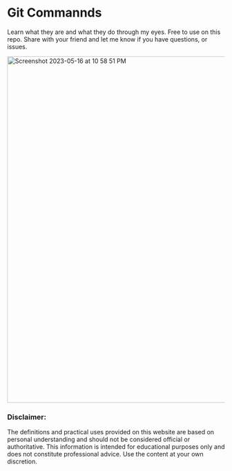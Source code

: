 # Git Commannds 

Learn what they are and what they do through my eyes. Free to use on this repo.
Share with your friend and let me know if you have questions, or issues.

<img style="width: 800px; height: auto;" alt="Screenshot 2023-05-16 at 10 58 51 PM" src="https://github.com/jge162/git-commands/assets/31228460/762b9987-4ac0-4fed-b9e5-6beb415b3cfe">


### Disclaimer: 
The definitions and practical uses provided on this website are based on personal understanding and should not be considered official or authoritative. This information is intended for educational purposes only and does not constitute professional advice. Use the content at your own discretion.
